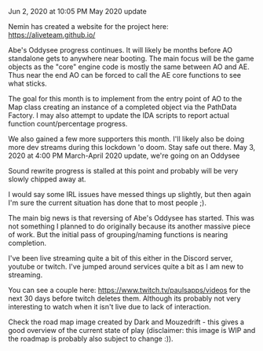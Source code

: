 Jun 2, 2020 at 10:05 PM
May 2020 update

Nemin has created a website for the project here:  https://aliveteam.github.io/ 

Abe's Oddysee progress continues. It will likely be months before AO standalone gets to anywhere near booting. The main focus will be the game objects as the "core" engine code is mostly the same between AO and AE. Thus near the end AO can be forced to call the AE core functions to see what sticks.

The goal for this month is to implement from the entry point of AO to the Map class creating an instance of a completed object via the PathData Factory. I may also attempt to update the IDA scripts to report actual function count/percentage progress.

We also gained a few more supporters this month. I'll likely also be doing more dev streams   during this lockdown 'o doom. Stay safe out there.
May 3, 2020 at 4:00 PM
March-April 2020 update, we're going on an Oddysee

Sound rewrite progress is stalled at this point and probably will be very slowly chipped away at.

I would say some IRL issues have messed things up slightly, but then again I'm sure the current situation has done that to most people ;).

The main big news is that reversing of Abe's Oddysee has started. This was not something I planned to do originally because its another massive piece of work. But the initial pass of grouping/naming functions is nearing completion.

I've been live streaming quite a bit of this either in the Discord server, youtube or twitch. I've jumped around services quite a bit as I am new to streaming.

You can see a couple here:  https://www.twitch.tv/paulsapps/videos  for the next 30 days before twitch deletes them. Although its probably not very interesting to watch when it isn't live due to lack of interaction.

Check the road map image created by Dark and Mouzedrift - this gives a good overview of the current state of play (disclaimer: this image is WIP and the roadmap is probably also subject to change :)).
